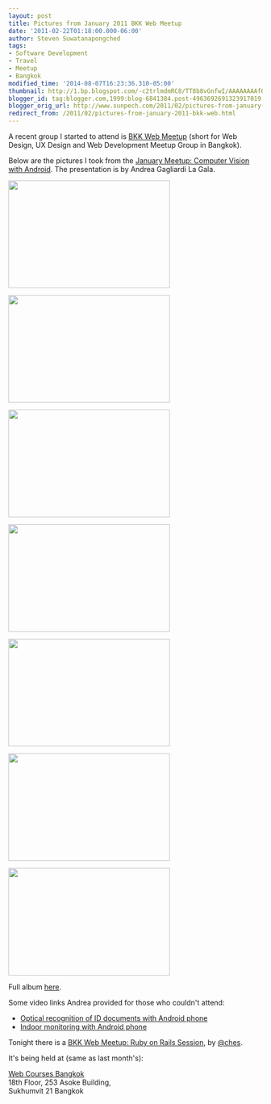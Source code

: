```yaml
---
layout: post
title: Pictures from January 2011 BKK Web Meetup
date: '2011-02-22T01:18:00.000-06:00'
author: Steven Suwatanapongched
tags:
- Software Development
- Travel
- Meetup
- Bangkok
modified_time: '2014-08-07T16:23:36.310-05:00'
thumbnail: http://1.bp.blogspot.com/-c2trlmdmRC8/TT8b8vGnfwI/AAAAAAAAfQ4/_6MYU9_qZfM/s72-c/IMG_4772.jpg
blogger_id: tag:blogger.com,1999:blog-6841384.post-4963692691323917019
blogger_orig_url: http://www.sunpech.com/2011/02/pictures-from-january-2011-bkk-web.html
redirect_from: /2011/02/pictures-from-january-2011-bkk-web.html
---
```


A recent group I started to attend is <a href="http://www.meetup.com/bkk-web/">BKK Web Meetup</a> (short for Web Design, UX Design and Web Development Meetup Group in Bangkok).

Below are the pictures I took from the <a href="http://www.meetup.com/bkk-web/events/15940959/">January Meetup: Computer Vision with Android</a>. The presentation is by Andrea Gagliardi La Gala.

<a href="http://1.bp.blogspot.com/-c2trlmdmRC8/TT8b8vGnfwI/AAAAAAAAfQ4/_6MYU9_qZfM/s1600/IMG_4772.jpg" imageanchor="1"><img border="0" height="213" src="http://1.bp.blogspot.com/-c2trlmdmRC8/TT8b8vGnfwI/AAAAAAAAfQ4/_6MYU9_qZfM/s320/IMG_4772.jpg" width="320" /></a>

<a href="http://3.bp.blogspot.com/-FbYrNDzYxiI/TT8b_c5r04I/AAAAAAAAfRA/gEUuGt9qcpc/s1600/IMG_4773.jpg" imageanchor="1"><img border="0" height="213" src="http://3.bp.blogspot.com/-FbYrNDzYxiI/TT8b_c5r04I/AAAAAAAAfRA/gEUuGt9qcpc/s320/IMG_4773.jpg" width="320" /></a>

<a href="http://3.bp.blogspot.com/-QfeqohOOGY0/TT8cC1FMf7I/AAAAAAAAfRQ/g6zvOLWY7Y0/s1600/IMG_4775.jpg" imageanchor="1"><img border="0" height="213" src="http://3.bp.blogspot.com/-QfeqohOOGY0/TT8cC1FMf7I/AAAAAAAAfRQ/g6zvOLWY7Y0/s320/IMG_4775.jpg" width="320" /></a>

<a href="http://4.bp.blogspot.com/-JS0T2s73jcY/TT8cEEj3iuI/AAAAAAAAfRY/KvxqFZ0JJ_0/s1600/IMG_4776.jpg" imageanchor="1"><img border="0" height="213" src="http://4.bp.blogspot.com/-JS0T2s73jcY/TT8cEEj3iuI/AAAAAAAAfRY/KvxqFZ0JJ_0/s320/IMG_4776.jpg" width="320" /></a>

<a href="http://3.bp.blogspot.com/-Nc2me4rfSmo/TT8cK9rAmAI/AAAAAAAAfR4/VQvtnWOQwlA/s1600/IMG_4780.jpg" imageanchor="1"><img border="0" height="213" src="http://3.bp.blogspot.com/-Nc2me4rfSmo/TT8cK9rAmAI/AAAAAAAAfR4/VQvtnWOQwlA/s320/IMG_4780.jpg" width="320" /></a>

<a href="http://4.bp.blogspot.com/-_5EsUmKoeg8/TT8cipM7QTI/AAAAAAAAfTY/y6_acnX4y7A/s1600/IMG_4791.jpg" imageanchor="1"><img border="0" height="213" src="http://4.bp.blogspot.com/-_5EsUmKoeg8/TT8cipM7QTI/AAAAAAAAfTY/y6_acnX4y7A/s320/IMG_4791.jpg" width="320" /></a>

<a href="http://4.bp.blogspot.com/-rwcsDH1ONSQ/TT8cqcgZMwI/AAAAAAAAfT4/Di7FleyaquU/s1600/IMG_4796.jpg" imageanchor="1"><img border="0" height="213" src="http://4.bp.blogspot.com/-rwcsDH1ONSQ/TT8cqcgZMwI/AAAAAAAAfT4/Di7FleyaquU/s320/IMG_4796.jpg" width="320" /></a>

Full album <a href="https://picasaweb.google.com/101693597219413173200/2011JanuaryBKKWebMeetup">here</a>.

Some video links Andrea provided for those who couldn't attend:
<ul>
  <li><a href="http://www.youtube.com/watch?v=_8nYnyh767A">Optical recognition of ID documents with Android phone</a></li>
  <li><a href="http://www.youtube.com/watch?v=b-m7SXDPTKs">Indoor monitoring with Android phone</a></li>
</ul>

Tonight there is a <a href="http://www.meetup.com/bkk-web/events/16339774/">BKK Web Meetup: Ruby on Rails Session</a>, by <a href="http://twitter.com/#!/ches">@ches</a>.

It's being held at (same as last month's):

<a href="http://www.webcoursesbangkok.com/">Web Courses Bangkok</a><br />
18th Floor, 253 Asoke Building, <br />
Sukhumvit 21 Bangkok 